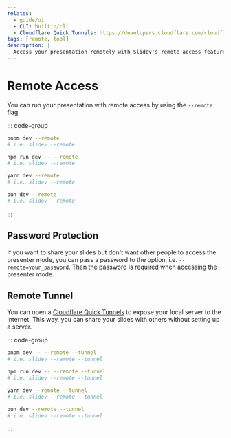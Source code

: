 ```yaml
---
relates:
  - guide/ui
  - CLI: builtin/cli
  - Cloudflare Quick Tunnels: https://developers.cloudflare.com/cloudflare-one/connections/connect-networks/do-more-with-tunnels/trycloudflare/
tags: [remote, tool]
description: |
  Access your presentation remotely with Slidev's remote access feature.
---
```


# Remote Access

You can run your presentation with remote access by using the `--remote` flag:

::: code-group

```bash [pnpm]
pnpm dev --remote
# i.e. slidev --remote
```

```bash [npm]
npm run dev -- --remote
# i.e. slidev --remote
```

```bash [yarn]
yarn dev --remote
# i.e. slidev --remote
```

```bash [bun]
bun dev --remote
# i.e. slidev --remote
```

:::

## Password Protection

If you want to share your slides but don't want other people to access the presenter mode, you can pass a password to the option, i.e. `--remote=your_password`. Then the password is required when accessing the presenter mode.

## Remote Tunnel

You can open a [Cloudflare Quick Tunnels](https://developers.cloudflare.com/cloudflare-one/connections/connect-networks/do-more-with-tunnels/trycloudflare/) to expose your local server to the internet. This way, you can share your slides with others without setting up a server.

::: code-group

```bash [pnpm]
pnpm dev -- --remote --tunnel
# i.e. slidev --remote --tunnel
```

```bash [npm]
npm run dev -- --remote --tunnel
# i.e. slidev --remote --tunnel
```

```bash [yarn]
yarn dev --remote --tunnel
# i.e. slidev --remote --tunnel
```

```bash [bun]
bun dev --remote --tunnel
# i.e. slidev --remote --tunnel
```

:::
